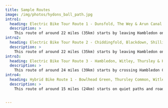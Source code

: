 ```yaml
---
title: Sample Routes
image: /img/photos/hydons_ball_path.jpg
intro1:
  heading: Electric Bike Tour Route 1 - Dunsfold, The Wey & Arun Canal and Hascombe Hill (3.5 to 4 hours)
  description: >
    This route of around 22 miles (35km) starts by leaving Hambledon on a quiet country road where you can get used to your bike. Then heads into the woods south of Dunsfold, before following the Wey & Arun canal north through some wonderful quiet countryside to the Three Compasses pub. From there we'll head north to do a circuit of Hascombe Hill ending at The White Horse. Finally we'll climb up onto the Greensand Way to return to Hambledon. Around 80% of the route is off-road and the total ascent is 517m.
intro2:
  heading: Electric Bike Tour Route 2 - Chiddingfold, Blackdown, Shillinglee and Upper Vann (3.5 to 4 hours)
  description: >
    This route of around 22 miles (35km) starts by leaving Hambledon on a back road to Chiddingfold where you can get used to your bike. Then heads up Blackdown for some of the best views in the South of England, before heading down to the quintessential English village of Lurgashall and the Noah's Ark pub. From there we'll head north through woodland through Shillinglee. Finally we'll climb up to the hidden hamlet of Upper Vann to return to Hambledon. Around 70% of the route is off-road and the total ascent is 611m.
intro3:
  heading: Electric Bike Tour Route 3 - Hambledon, Witley, Thursley & Hankley Commons, Devil's Punchbowl, Chiddingfold, Dunsfold and Upper Vann (3.5 to 4 hours)
  description: >
    This route of around 24 miles (39km) starts by crossing Hambledon Common where you can get used to your bike. Then across Witley, Thursley and Hankley Commons. From Hankley Common we'll head south to the Devil's Punchbowl and up Gibbet Hill, then drop down to Grayswood. A cross-country route to Chiddingfold and then on to Dunsfold. From Dunsfold we'll take a scenic route around the back of Vann House. Finally we'll climb up to the hidden hamlet of Upper Vann to return to Hambledon. Around 80% of the route is off-road and the total ascent is 619m.
intro4:
  heading: Hybrid Bike Route 1 - Bowlhead Green, Thursley Common, Witley Common and Busses Common (2 to 2.5 hours)
  description: >
    This route of around 15 miles (24km) starts on quiet paths and roads to Bowlhead Green. Then follows bridleways around Thursley National Nature Reserve. From there the route crosses over into Witley Common and returns to Hambledon via Busses Common. Around 70% of the route is off-road and the total ascent is 363m.


---
```


